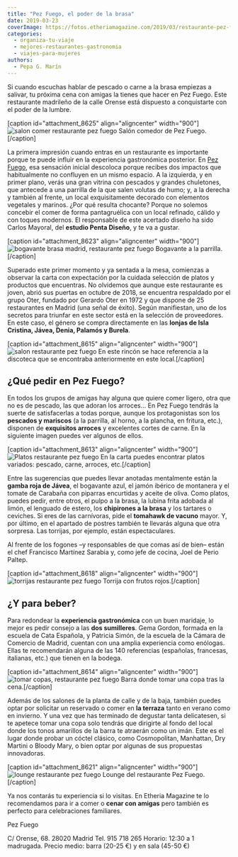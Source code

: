 ```yaml
---
title: "Pez Fuego, el poder de la brasa"
date: 2019-03-23
coverImage: https://fotos.etheriamagazine.com/2019/03/restaurante-pez-fuego-pulpo-brasa.jpg
categories: 
  - organiza-tu-viaje
  - mejores-restaurantes-gastronomia
  - viajes-para-mujeres
authors: 
  - Pepa G. Marín
---
```


Si cuando escuchas hablar de pescado o carne a la brasa empiezas a salivar, tu próxima 
cena con amigas la tienes que hacer en Pez Fuego. Este restaurante madrileño de la calle 
Orense está dispuesto a conquistarte con el poder de la lumbre. 

\[caption id="attachment\_8625" align="aligncenter" width="900"\]![salon comer restaurante pez fuego](https://fotos.etheriamagazine.com/2019/03/Espacio-Pez-Fuego.jpg "Salón comedor de Pez Fuego.") Salón comedor de Pez Fuego.\[/caption\]

La primera impresión cuando entras en un restaurante es importante porque te puede influir en la experiencia gastronómica posterior. En [Pez Fuego](http://www.pezfuego.es), esa sensación inicial descoloca porque recibes dos impactos que habitualmente no confluyen en un mismo espacio. A la izquierda, y en primer plano, verás una gran vitrina con pescados y grandes chuletones, que antecede a una parrilla de la que salen volutas de humo; y, a la derecha y también al frente, un local exquisitamente decorado con elementos vegetales y marinos. ¿Por qué resulta chocante? Porque no solemos concebir el comer de forma pantagruélica con un local refinado, cálido y con toques modernos. El responsable de este acertado diseño ha sido Carlos Mayoral, del **estudio Penta Diseño**, y te va a gustar.

\[caption id="attachment\_8623" align="aligncenter" width="900"\]![bogavante brasa madrid, restaurante pez fuego](https://fotos.etheriamagazine.com/2019/03/Bogavante-a-la-brasa-pez-fuego.jpg "Bogavante a la parrilla.") Bogavante a la parrilla.\[/caption\]

Superado este primer momento y ya sentada a la mesa, comienzas a observar la carta con expectación por la cuidada selección de platos y productos que encuentras. No olvidemos que aunque este restaurante es joven, abrió sus puertas en octubre de 2018, se encuentra respaldado por el grupo Oter, fundado por Gerardo Oter en 1972 y que dispone de 25 restaurantes en Madrid (una señal de éxito). Según manifiestan, uno de los secretos para triunfar en este sector está en la selección de proveedores. En este caso, el género se compra directamente en las **lonjas de Isla Cristina, Jávea, Denia, Palamós y Burela**.

\[caption id="attachment\_8615" align="aligncenter" width="900"\]![salon restaurante pez fuego](https://fotos.etheriamagazine.com/2019/03/Restaurante-Pez-Fuego-madrid.jpg "Otra de los rincones del restaurante Pez Fuego.") En este rincón se hace referencia a la discoteca que se encontraba anteriormente en este local.\[/caption\]

## ¿Qué pedir en Pez Fuego?

En todos los grupos de amigas hay alguna que quiere comer ligero, otra que no es de pescado, las que adoran los arroces... En Pez Fuego tendrás la suerte de satisfacerlas a todas porque, aunque los protagonistas son los **pescados y mariscos** (a la parrilla, al horno, a la plancha, en fritura, etc.), disponen de **exquisitos arroces** y excelentes cortes de carne. En la siguiente imagen puedes ver algunos de ellos.

\[caption id="attachment\_8613" align="aligncenter" width="900"\]![Platos restaurante pez fuego](https://fotos.etheriamagazine.com/2019/03/platos-restaurante-pez-fuego.jpg "En la carta puedes encontrar platos variados: pescado, carne, arroces, etc.") En la carta puedes encontrar platos variados: pescado, carne, arroces, etc.\[/caption\]

Entre las sugerencias que puedes llevar anotadas mentalmente están la **gamba roja de Jávea**, el bogavante azul, el jamón ibérico de montanera y el tomate de Carabaña con piparras encurtidas y aceite de oliva. Como platos, puedes pedir, entre otros, el pulpo a la brasa, la lubina frita adobada al limón, el lenguado de estero, los **chipirones a la brasa** y los tartares o ceviches. Si eres de las carnívoras, pide el **tomahawk de vacuno** mayor. Y, por último, en el apartado de postres también te llevarás alguna que otra sorpresa. Las torrijas, por ejemplo, están espectaculares.

Al frente de los fogones –y responsables de que comas así de bien– están el chef Francisco Martínez Sarabia y, como jefe de cocina, Joel de Perio Paltep.

\[caption id="attachment\_8618" align="aligncenter" width="900"\]![torrijas restaurante pez fuego](https://fotos.etheriamagazine.com/2019/03/restaurante-pez-fuego-torrija.jpg "Torrija con frutos rojos.") Torrija con frutos rojos.\[/caption\]

## ¿Y para beber?

Para redondear la **experiencia gastronómica** con un buen maridaje, lo mejor es pedir consejo a las **dos sumilleres**. Gema Gordon, formada en la escuela de Cata Española, y Patricia Simón, de la escuela de la Cámara de Comercio de Madrid, cuentan con una amplia experiencia como enólogas. Ellas te recomendarán alguna de las 140 referencias (españolas, francesas, italianas, etc.) que tienen en la bodega.

\[caption id="attachment\_8614" align="aligncenter" width="900"\]![tomar copas, restaurante pez fuego](https://fotos.etheriamagazine.com/2019/03/restaurante-pez-fuego-copas.jpg "Barra donde tomar una copa tras la cena.") Barra donde tomar una copa tras la cena.\[/caption\]

Además de los salones de la planta de calle y de la baja, también puedes optar por solicitar un reservado o comer en **la terraza** tanto en verano como en invierno. Y una vez que has terminado de degustar tanta delicatesen, si te apetece tomar una copa solo tendrás que dirigirte al fondo del local donde los tonos amarillos de la barra te atraerán como un imán. Este es el lugar donde probar un cóctel clásico, como Cosmopolitan, Manhattan, Dry Martini o Bloody Mary, o bien optar por algunas de sus propuestas innovadoras.

\[caption id="attachment\_8621" align="aligncenter" width="900"\]![lounge restaurante pez fuego](https://fotos.etheriamagazine.com/2019/03/Zona-lounge-pez-fuego.jpg "Lounge del restaurante Pez Fuego.") Lounge del restaurante Pez Fuego.\[/caption\]

Ya nos contarás tu experiencia si lo visitas. En Etheria Magazine te lo recomendamos para ir a comer o **cenar con amigas** pero también es perfecto para celebraciones familiares.

Pez Fuego 

C/ Orense, 68. 28020 Madrid Tel. 915 718 265 Horario: 12:30 a 1 madrugada. Precio medio: barra (20-25 €) y en sala (45-50 €)
